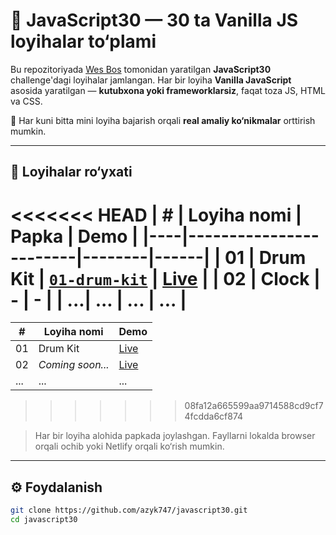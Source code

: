 # 🚀 JavaScript30 — 30 ta Vanilla JS loyihalar to‘plami

Bu repozitoriyada [Wes Bos](https://javascript30.com/) tomonidan yaratilgan **JavaScript30** challenge'dagi loyihalar jamlangan. Har bir loyiha **Vanilla JavaScript** asosida yaratilgan — **kutubxona yoki frameworklarsiz**, faqat toza JS, HTML va CSS.

📆 Har kuni bitta mini loyiha bajarish orqali **real amaliy ko‘nikmalar** orttirish mumkin.

---

## 📂 Loyihalar ro‘yxati

<<<<<<< HEAD
| #  | Loyiha nomi            | Papka | Demo |
|----|------------------------|--------|------|
| 01 | Drum Kit               | [`01-drum-kit`](./01-drum-kit) | [Live](https://challenge-js30-drum-kit.netlify.app/) |
| 02 | Clock       | -      | -    |
| ...| ...                    | ...    | ...  |
=======
| #  | Loyiha nomi            | Demo |
|----|------------------------|--------|
| 01 | Drum Kit               | [Live](https://challenge-js30-drum-kit.netlify.app/) |
| 02 | *Coming soon...*       | [Live](https://javascript30-02-clock.netlify.app/)   |
| ...| ...                    | ...    |
>>>>>>> 08fa12a665599aa9714588cd9cf74fcdda6cf874

> Har bir loyiha alohida papkada joylashgan. Fayllarni lokalda browser orqali ochib yoki Netlify orqali ko‘rish mumkin.

---

## ⚙️ Foydalanish

```bash
git clone https://github.com/azyk747/javascript30.git
cd javascript30
